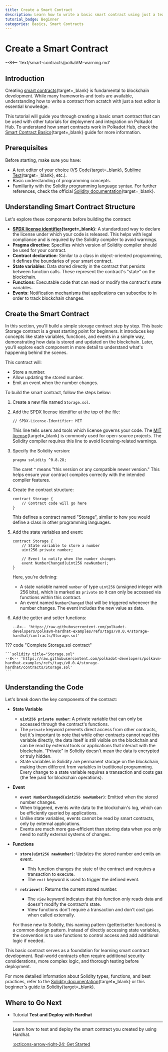```yaml
---
title: Create a Smart Contract
description: Learn how to write a basic smart contract using just a text editor. This guide covers creating and preparing a contract for deployment on Polkadot Hub.
tutorial_badge: Beginner
categories: Basics, Smart Contracts
---
```


# Create a Smart Contract

--8<-- 'text/smart-contracts/polkaVM-warning.md'

## Introduction

Creating [smart contracts](/smart-contracts/get-started/){target=\_blank} is fundamental to blockchain development. While many frameworks and tools are available, understanding how to write a contract from scratch with just a text editor is essential knowledge.

This tutorial will guide you through creating a basic smart contract that can be used with other tutorials for deployment and integration on Polkadot Hub. To understand how smart contracts work in Polkadot Hub, check the [Smart Contract Basics](/polkadot-protocol/smart-contract-basics/){target=\_blank} guide for more information.

## Prerequisites

Before starting, make sure you have:

- A text editor of your choice ([VS Code](https://code.visualstudio.com/){target=\_blank}, [Sublime Text](https://www.sublimetext.com/){target=\_blank}, etc.).
- Basic understanding of programming concepts.
- Familiarity with the Solidity programming language syntax. For further references, check the official [Solidity documentation](https://docs.soliditylang.org/en/latest/){target=\_blank}.

## Understanding Smart Contract Structure

Let's explore these components before building the contract:

- **[SPDX license identifier](https://docs.soliditylang.org/en/v0.6.8/layout-of-source-files.html){target=\_blank}**: A standardized way to declare the license under which your code is released. This helps with legal compliance and is required by the Solidity compiler to avoid warnings.
- **Pragma directive**: Specifies which version of Solidity compiler should be used for your contract.
- **Contract declaration**: Similar to a class in object-oriented programming, it defines the boundaries of your smart contract.
- **State variables**: Data stored directly in the contract that persists between function calls. These represent the contract's "state" on the blockchain.
- **Functions**: Executable code that can read or modify the contract's state variables.
- **Events**: Notification mechanisms that applications can subscribe to in order to track blockchain changes.

## Create the Smart Contract

In this section, you'll build a simple storage contract step by step. This basic Storage contract is a great starting point for beginners. It introduces key concepts like state variables, functions, and events in a simple way, demonstrating how data is stored and updated on the blockchain. Later, you'll explore each component in more detail to understand what's happening behind the scenes.

This contract will:

- Store a number.
- Allow updating the stored number.
- Emit an event when the number changes.

To build the smart contract, follow the steps below:

1. Create a new file named `Storage.sol`.

2. Add the SPDX license identifier at the top of the file:

    ```solidity
    // SPDX-License-Identifier: MIT
    ```

    This line tells users and tools which license governs your code. The [MIT license](https://opensource.org/license/mit){target=\_blank} is commonly used for open-source projects. The Solidity compiler requires this line to avoid licensing-related warnings.

3. Specify the Solidity version:

    ```solidity
    pragma solidity ^0.8.28;
    ```

    The caret `^` means "this version or any compatible newer version." This helps ensure your contract compiles correctly with the intended compiler features.

4. Create the contract structure:

    ```solidity
    contract Storage {
        // Contract code will go here
    }
    ```

    This defines a contract named "Storage", similar to how you would define a class in other programming languages.

5. Add the state variables and event:

    ```solidity
    contract Storage {
        // State variable to store a number
        uint256 private number;
        
        // Event to notify when the number changes
        event NumberChanged(uint256 newNumber);
    }
    ```

    Here, you're defining:

    - A state variable named `number` of type `uint256` (unsigned integer with 256 bits), which is marked as `private` so it can only be accessed via functions within this contract.
    - An event named `NumberChanged` that will be triggered whenever the number changes. The event includes the new value as data.

6. Add the getter and setter functions:

    ```solidity
    --8<-- 'https://raw.githubusercontent.com/polkadot-developers/polkavm-hardhat-examples/refs/tags/v0.0.4/storage-hardhat/contracts/Storage.sol'
    ```

??? code "Complete Storage.sol contract"

    ```solidity title="Storage.sol"
    --8<-- 'https://raw.githubusercontent.com/polkadot-developers/polkavm-hardhat-examples/refs/tags/v0.0.4/storage-hardhat/contracts/Storage.sol'
    ```

## Understanding the Code

Let's break down the key components of the contract:

- **State Variable**

    - **`uint256 private number`**: A private variable that can only be accessed through the contract's functions.
    - The `private` keyword prevents direct access from other contracts, but it's important to note that while other contracts cannot read this variable directly, the data itself is still visible on the blockchain and can be read by external tools or applications that interact with the blockchain. "Private" in Solidity doesn't mean the data is encrypted or truly hidden.
    - State variables in Solidity are permanent storage on the blockchain, making them different from variables in traditional programming. Every change to a state variable requires a transaction and costs gas (the fee paid for blockchain operations).

- **Event**

    - **`event NumberChanged(uint256 newNumber)`**: Emitted when the stored number changes.
    - When triggered, events write data to the blockchain's log, which can be efficiently queried by applications.
    - Unlike state variables, events cannot be read by smart contracts, only by external applications.
    - Events are much more gas-efficient than storing data when you only need to notify external systems of changes.

- **Functions**

    - **`store(uint256 newNumber)`**: Updates the stored number and emits an event.
        - This function changes the state of the contract and requires a transaction to execute.
        - The `emit` keyword is used to trigger the defined event.

    - **`retrieve()`**: Returns the current stored number.
        - The `view` keyword indicates that this function only reads data and doesn't modify the contract's state.
        - View functions don't require a transaction and don't cost gas when called externally.

    For those new to Solidity, this naming pattern (getter/setter functions) is a common design pattern. Instead of directly accessing state variables, the convention is to use functions to control access and add additional logic if needed.

This basic contract serves as a foundation for learning smart contract development. Real-world contracts often require additional security considerations, more complex logic, and thorough testing before deployment.

For more detailed information about Solidity types, functions, and best practices, refer to the [Solidity documentation](https://docs.soliditylang.org/en/latest/){target=\_blank} or this [beginner's guide to Solidity](https://www.tutorialspoint.com/solidity/index.htm){target=\_blank}.

## Where to Go Next


<div class="grid cards" markdown>

-   <span class="badge tutorial">Tutorial</span> __Test and Deploy with Hardhat__

    ---

    Learn how to test and deploy the smart contract you created by using Hardhat.

    [:octicons-arrow-right-24: Get Started](/tutorials/smart-contracts/launch-your-first-project/test-and-deploy-with-hardhat/)

</div>
